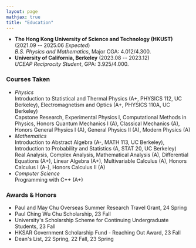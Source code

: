 ```yaml
---
layout: page
mathjax: true
title: "Education"
---
```


* **The Hong Kong University of Science and Technology (HKUST)** (2021.09 -- 2025.06 *Expected*)  
  *B.S. Physics and Mathematics*, Major CGA: 4.012/4.300.
* **University of California, Berkeley** (2023.08 -- 2023.12)  
  *UCEAP Reciprocity Student*, GPA: 3.925/4.000.

### Courses Taken
* *Physics*   
  Introduction to Statistical and Thermal Physics (A+, PHYSICS 112, UC Berkeley), Electromagnetism and Optics (A+, PHYSICS 110A, UC Berkeley)     
  Capstone Research, Experimental Physics I, Computational Methods in Physics, Honors Quantum Mechanics I (A), Classical Mechanics (A), Honors General Physics I (A), General Physics II (A), Modern Physics (A)    
* *Mathematics*   
  Introduction to Abstract Algebra (A-, MATH 113, UC Berkeley), Introduction to Probability and Statistics (A, STAT 20, UC Berkeley)     
  Real Analysis, Complex Analysis, Mathematical Analysis (A), Differential Equations (A+), Linear Algebra (A+), Multivariable Calculus (A), Honors Calculus I (A-), Honors Calculus II (A)      
* *Computer Science*   
  Programming with C++ (A+)

### Awards & Honors
* Paul and May Chu Overseas Summer Research Travel Grant, 24 Spring
* Paul Ching Wu Chu Scholarship, 23 Fall
* University's Scholarship Scheme for Continuing Undergraduate Students, 23 Fall
* HKSAR Government Scholarship Fund - Reaching Out Award, 23 Fall
* Dean's List, 22 Spring, 22 Fall, 23 Spring
